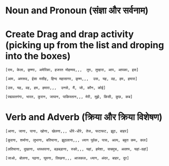 # Noun and Pronoun (संज्ञा और सर्वनाम)

# Create Drag and drap activity (picking up from the list and droping into the boxes)
```
[राम, केला, कृष्णा, अमेरिका, हजरत मोहम्मद,,,  तुम, तुम्हारा, आप, आपका, इस]
```

```
[आम, अमरूद, ईसा मसीह, हिन्द महासागर, कृष्ण,,,  उस, यह, वह, हम, हमारा]
```

```
[उस, यह, वह, हम, हमारा,,,  उनसे, मैं, जो, कौन, कोई]
```

```
[पद्मावतगंगा, भारत, कुरान, जापान, पाकिस्तान,,, मेरी, मुझे, किसी, कुछ, कब]
```

# Verb and Adverb (क्रिया और क्रिया विशेषण)
```
[आना, जाना, पाना, खोना, खेलना,,, धीरे-धीरे, तेज, फटाफट, झूठ, बाहर]
```

```
[कूदना, शर्माना, लुभाना, बतियाना, झुठलाना,,, ध्यान पूर्वक, पास, अल्प, बहुत कम, कल]
```

```
[लतियाना, दुखाना, थपथपाना, बड़बड़ाना, रुको,,, यहां, हमेशा, सचमुच, अवश्य, यहां-वहां]
```

```
[जाओ, बोलना, पढ़ना, घूमना, लिखना,,, आजकल, ध्यान, अंदर, बाहर, दूर]
```



